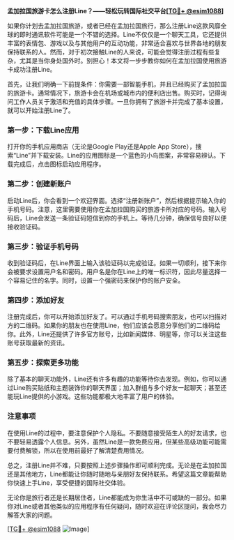 **孟加拉国旅游卡怎么注册Line？——轻松玩转国际社交平台[[TG💪+ @esim1088](https://t.me/s/esim1088)]**

如果你计划去孟加拉国旅游，或者已经在孟加拉国旅行，那么注册Line这款风靡全球的即时通讯软件可能是一个不错的选择。Line不仅仅是一个聊天工具，它还提供丰富的表情包、游戏以及与其他用户的互动功能，非常适合喜欢与世界各地的朋友保持联系的人。然而，对于初次接触Line的人来说，可能会觉得注册过程有些复杂，尤其是当你身处国外时。别担心！本文将一步步教你如何在孟加拉国使用旅游卡成功注册Line。

首先，让我们明确一下前提条件：你需要一部智能手机，并且已经购买了孟加拉国的旅游卡。通常情况下，旅游卡会在机场或城市内的便利店出售。购买时，记得询问工作人员关于激活和充值的具体步骤。一旦你拥有了旅游卡并完成了基本设置，就可以开始注册Line了。

### 第一步：下载Line应用

打开你的手机应用商店（无论是Google Play还是Apple App Store），搜索“Line”并下载安装。Line的应用图标是一个蓝色的小鸟图案，非常容易辨认。下载完成后，点击图标启动应用程序。

### 第二步：创建新账户

启动Line后，你会看到一个欢迎界面。选择“注册新账户”，然后根据提示输入你的手机号码。注意，这里需要使用你在孟加拉国购买的旅游卡所对应的号码。输入号码后，Line会发送一条验证码短信到你的手机上。等待几分钟，确保信号良好以便接收验证码。

### 第三步：验证手机号码

收到验证码后，在Line界面上输入该验证码以完成验证。如果一切顺利，接下来你会被要求设置用户名和密码。用户名是你在Line上的唯一标识符，因此尽量选择一个容易记住的名字。同时，设置一个强密码来保护你的账户安全。

### 第四步：添加好友

注册完成后，你可以开始添加好友了。可以通过手机号码搜索朋友，也可以扫描对方的二维码。如果你的朋友也在使用Line，他们应该会愿意分享他们的二维码给你。此外，Line还提供了许多官方账号，比如新闻媒体、明星等，你可以关注这些账号获取最新的资讯。

### 第五步：探索更多功能

除了基本的聊天功能外，Line还有许多有趣的功能等待你去发现。例如，你可以通过Line购买贴纸和主题装饰你的聊天界面；加入群组与多个好友一起聊天；甚至还能玩Line提供的小游戏。这些功能都极大地丰富了用户的体验。

### 注意事项

在使用Line的过程中，要注意保护个人隐私。不要随意接受陌生人的好友请求，也不要轻易透露个人信息。另外，虽然Line是一款免费应用，但某些高级功能可能需要付费解锁，所以在使用前最好了解清楚费用情况。

总之，注册Line并不难，只要按照上述步骤操作即可顺利完成。无论是在孟加拉国还是其他地方，Line都能让你随时随地与亲朋好友保持联系。希望这篇文章能帮助你快速上手Line，享受便捷的国际社交体验。

无论你是旅行者还是长期居住者，Line都能成为你生活中不可或缺的一部分。如果你对Line或者其他类似的应用程序有任何疑问，随时欢迎在评论区提问，我会尽力解答大家的问题。

[[TG💪+ @esim1088](https://t.me/s/esim1088) ![Image](https://i.postimg.cc/4NQfJmqS/Snipaste-2025-05-13-00-14-12.png)]